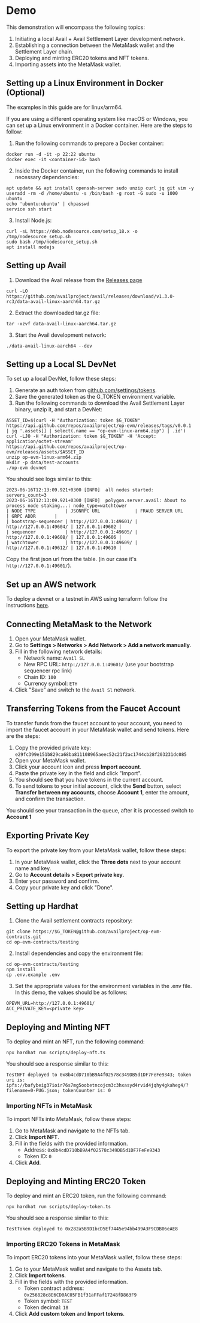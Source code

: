 # Demo

This demonstration will encompass the following topics:
1. Initiating a local Avail + Avail Settlement Layer development network.
2. Establishing a connection between the MetaMask wallet and the Settlement Layer chain.
3. Deploying and minting ERC20 tokens and NFT tokens.
4. Importing assets into the MetaMask wallet.

## Setting up a Linux Environment in Docker (Optional)

The examples in this guide are for linux/arm64.

If you are using a different operating system like macOS or Windows, you can set up a Linux environment in a Docker container.
Here are the steps to follow:

1. Run the following commands to prepare a Docker container:
```shell
docker run -d -it -p 22:22 ubuntu
docker exec -it <container-id> bash
```
2. Inside the Docker container, run the following commands to install necessary dependencies:
```shell
apt update && apt install openssh-server sudo unzip curl jq git vim -y
useradd -rm -d /home/ubuntu -s /bin/bash -g root -G sudo -u 1000 ubuntu
echo 'ubuntu:ubuntu' | chpasswd
service ssh start
```
3. Install Node.js:
```shell
curl -sL https://deb.nodesource.com/setup_18.x -o /tmp/nodesource_setup.sh
sudo bash /tmp/nodesource_setup.sh
apt install nodejs
```

## Setting up Avail

1. Download the Avail release from the [Releases page](https://github.com/availproject/avail/releases)
```shell
curl -LO https://github.com/availproject/avail/releases/download/v1.3.0-rc3/data-avail-linux-aarch64.tar.gz
```

2. Extract the downloaded tar.gz file:
```shell
tar -xzvf data-avail-linux-aarch64.tar.gz
```
3. Start the Avail development network:
```shell
./data-avail-linux-aarch64 --dev
```

## Setting up a Local SL DevNet

To set up a local DevNet, follow these steps:
1. Generate an auth token from [github.com/settings/tokens](github.com/settings/tokens).
2. Save the generated token as the G_TOKEN environment variable.
3. Run the following commands to download the Avail Settlement Layer binary, unzip it, and start a DevNet:
```shell
ASSET_ID=$(curl -H "Authorization: token $G_TOKEN" https://api.github.com/repos/availproject/op-evm/releases/tags/v0.0.1 | jq '.assets[] | select(.name == "op-evm-linux-arm64.zip") | .id')
curl -LJO -H "Authorization: token $G_TOKEN" -H 'Accept: application/octet-stream' https://api.github.com/repos/availproject/op-evm/releases/assets/$ASSET_ID
unzip op-evm-linux-arm64.zip
mkdir -p data/test-accounts
./op-evm devnet
```

You should see logs similar to this:
```
2023-06-16T12:13:09.921+0300 [INFO]  all nodes started: servers_count=3
2023-06-16T12:13:09.921+0300 [INFO]  polygon.server.avail: About to process node staking...: node_type=watchtower
| NODE TYPE           | JSONRPC URL             | FRAUD SERVER URL        | GRPC ADDR       |
| bootstrap-sequencer | http://127.0.0.1:49601/ | http://127.0.0.1:49604/ | 127.0.0.1:49602 |
| sequencer           | http://127.0.0.1:49605/ | http://127.0.0.1:49608/ | 127.0.0.1:49606 |
| watchtower          | http://127.0.0.1:49609/ | http://127.0.0.1:49612/ | 127.0.0.1:49610 |
```
Copy the first json url from the table. (in our case it's `http://127.0.0.1:49601/`).

## Set up an AWS network

To deploy a devnet or a testnet in AWS using terraform follow the instructions [here](../deployment/readme.md).

## Connecting MetaMask to the Network

1. Open your MetaMask wallet.
2. Go to **Settings > Networks > Add Network > Add a network manually**.
3. Fill in the following network details:
    - Network name: `Avail SL`
    - New RPC URL: `http://127.0.0.1:49601/` (use your bootstrap sequencer rpc link)
    - Chain ID: `100`
    - Currency symbol: `ETH`
4. Click "Save" and switch to the `Avail Sl` network.

## Transferring Tokens from the Faucet Account

To transfer funds from the faucet account to your account, you need to import the faucet account in your MetaMask wallet and send tokens. Here are the steps:
1. Copy the provided private key: `e29fc399e151b829ca68ba811108965aeec52c21f2ac1744cb28f203231dc085`
2. Open your MetaMask wallet.
3. Click your account icon and press **Import account**.
4. Paste the private key in the field and click "Import".
5. You should see that you have tokens in the current account.
6. To send tokens to your initial account, click the **Send** button, select **Transfer between my accounts**, choose **Account 1**, enter the amount, and confirm the transaction.

You should see your transaction in the queue, after it is processed switch to **Account 1**

## Exporting Private Key

To export the private key from your MetaMask wallet, follow these steps:
1. In your MetaMask wallet, click the **Three dots** next to your account name and key.
2. Go to **Account details > Export private key**.
3. Enter your password and confirm.
4. Copy your private key and click "Done".

## Setting up Hardhat

1. Clone the Avail settlement contracts repository:
```shell
git clone https://$G_TOKEN@github.com/availproject/op-evm-contracts.git
cd op-evm-contracts/testing
```
2. Install dependencies and copy the environment file:
```shell
cd op-evm-contracts/testing
npm install
cp .env.example .env
```
3. Set the appropriate values for the environment variables in the .env file. In this demo, the values should be as follows:
```shell
OPEVM_URL=http://127.0.0.1:49601/
ACC_PRIVATE_KEY=<private key>
```

## Deploying and Minting NFT

To deploy and mint an NFT, run the following command:
```shell
npx hardhat run scripts/deploy-nft.ts
```
You should see a response similar to this:
```
TestNFT deployed to 0x8b4cdD710bB9A4f02578c349DB5d1DF7FeFe9343; token uri is: ipfs://bafybeig37ioir76s7mg5oobetncojcm3c3hxasyd4rvid4jqhy4gkaheg4/?filename=0-PUG.json; tokenCounter is: 0
```

### Importing NFTs in MetaMask

To import NFTs into MetaMask, follow these steps:
1. Go to MetaMask and navigate to the NFTs tab.
2. Click **Import NFT**.
3. Fill in the fields with the provided information.
    - Address: `0x8b4cdD710bB9A4f02578c349DB5d1DF7FeFe9343`
    - Token ID: `0`
4. Click **Add**.

## Deploying and Minting ERC20 Token

To deploy and mint an ERC20 token, run the following command:
```shell
npx hardhat run scripts/deploy-token.ts
```

You should see a response similar to this:
```
TestToken deployed to 0x282a5B9D1bcD5Ef7445e94bb499A3F9CDB06eAE8
```

### Importing ERC20 Tokens in MetaMask

To import ERC20 tokens into your MetaMask wallet, follow these steps:
1. Go to your MetaMask wallet and navigate to the Assets tab.
2. Click **Import tokens**.
3. Fill in the fields with the provided information.
    - Token contract address: `0x256828c8E6CD0AC05FB1f31aFFaf17248fD863F9`
    - Token symbol: `TEST`
    - Token decimal: `18`
4. Click **Add custom token** and **Import tokens**.
